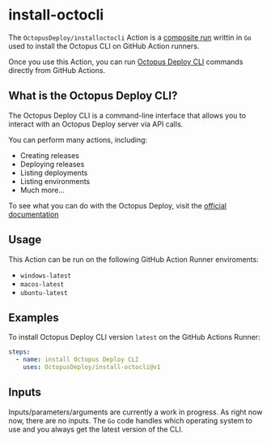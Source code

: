 # install-octocli

The `OctopusDeploy/installoctocli` Action is a [composite run](https://docs.github.com/en/free-pro-team@latest/actions/creating-actions/creating-a-composite-run-steps-action) writtin in `Go` used to install the Octopus CLI on GitHub Action runners.

Once you use this Action, you can run [Octopus Deploy CLI](https://octopus.com/docs/octopus-rest-api/octopus-cli) commands directly from GitHub Actions.

## What is the Octopus Deploy CLI?
The Octopus Deploy CLI is a command-line interface that allows you to interact with an Octopus Deploy server via API calls.

You can perform many actions, including:
* Creating releases
* Deploying releases
* Listing deployments
* Listing environments
* Much more...

To see what you can do with the Octopus Deploy, visit the [official documentation](https://octopus.com/docs/octopus-rest-api/octopus-cli)

## Usage
This Action can be run on the following GitHub Action Runner enviroments:
* `windows-latest`
* `macos-latest`
* `ubuntu-latest`

## Examples
To install Octopus Deploy CLI version `latest` on the GitHub Actions Runner:

```yml
steps:
  - name: install Octopus Deploy CLI
    uses: OctopusDeploy/install-octocli@v1
```

## Inputs
Inputs/parameters/arguments are currently a work in progress. As right now now, there are no inputs. The `Go` code handles which operating system to use and you always get the latest version of the CLI.


